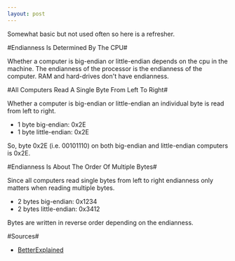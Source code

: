 ```yaml
---
layout: post
---
```

Somewhat basic but not used often so here is a refresher. 

#Endianness Is Determined By The CPU#

Whether a computer is big-endian or little-endian depends on the cpu in the machine. The endianness of the processor is the endianness of the computer. RAM and hard-drives don't have endianness.

#All Computers Read A Single Byte From Left To Right#

Whether a computer is big-endian or little-endian an individual byte is read from left to right.

* 1 byte big-endian: 0x2E
* 1 byte little-endian: 0x2E

So, byte 0x2E (i.e. 00101110) on both big-endian and little-endian computers is 0x2E.

#Endianness Is About The Order Of Multiple Bytes#

Since all computers read single bytes from left to right endianness only matters when reading multiple bytes.

* 2 bytes big-endian: 0x1234
* 2 bytes little-endian: 0x3412

Bytes are written in reverse order depending on the endianness.

#Sources#
* [BetterExplained][1]

[1]: http://betterexplained.com/articles/understanding-big-and-little-endian-byte-order/

